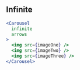 ## Infinite
```jsx render
<Carousel
  infinite
  arrows
>
  <img src={imageOne} />
  <img src={imageTwo} />
  <img src={imageThree} />
</Carousel>
```
